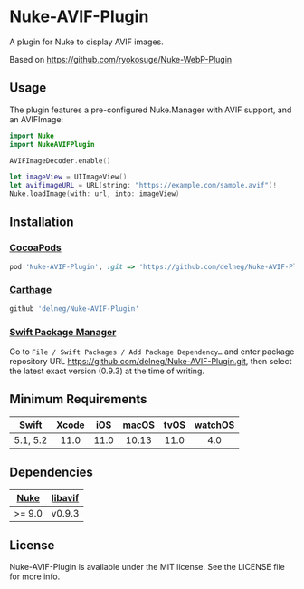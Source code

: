 # Nuke-AVIF-Plugin


A plugin for Nuke to display AVIF images.


Based on https://github.com/ryokosuge/Nuke-WebP-Plugin


## Usage

The plugin features a pre-configured Nuke.Manager with AVIF support, and an AVIFImage:

```swift
import Nuke
import NukeAVIFPlugin

AVIFImageDecoder.enable()

let imageView = UIImageView()
let avifimageURL = URL(string: "https://example.com/sample.avif")!
Nuke.loadImage(with: url, into: imageView)
```

## Installation

### [CocoaPods](https://cocoapods.org/)

```ruby
pod 'Nuke-AVIF-Plugin', :git => 'https://github.com/delneg/Nuke-AVIF-Plugin.git'
```

### [Carthage](https://github.com/Carthage/Carthage)

```ruby
github 'delneg/Nuke-AVIF-Plugin'
```

### [Swift Package Manager](https://swift.org/package-manager/)

Go to `File / Swift Packages / Add Package Dependency…`
and enter package repository URL https://github.com/delneg/Nuke-AVIF-Plugin.git, then select the latest exact version (0.9.3)
 at the time of writing.

## Minimum Requirements

| Swift | Xcode | iOS | macOS | tvOS | watchOS |
|:-----:|:-----:|:---:|:-----:|:----:|:-------:|
| 5.1, 5.2 | 11.0 | 11.0 | 10.13 | 11.0 | 4.0 |

## Dependencies

| [Nuke](https://github.com/kean/Nuke) | [libavif](https://github.com/delneg/libavif-XCode) |
|:------------------------------------:|:--------------------------------------------------:|
|                >= 9.0                |                       v0.9.3                       |


## License

Nuke-AVIF-Plugin is available under the MIT license. See the LICENSE file for more info.
